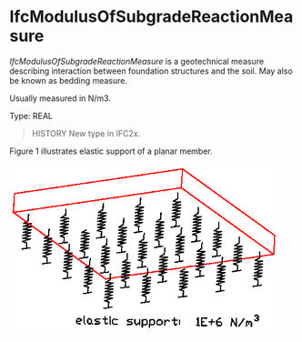 # IfcModulusOfSubgradeReactionMeasure

_IfcModulusOfSubgradeReactionMeasure_ is a geotechnical measure describing interaction between foundation structures and the soil. May also be known as bedding measure.

Usually measured in N/m3.

Type: REAL

> HISTORY  New type in IFC2x.

Figure 1 illustrates elastic support of a planar member.

!["Modulus of subgrade reaction measure"](../../../../figures/ifcmodulusofsubgradereactionmeasure.gif "Figure 1 &mdash; Modulus of subgrade reaction measure")
